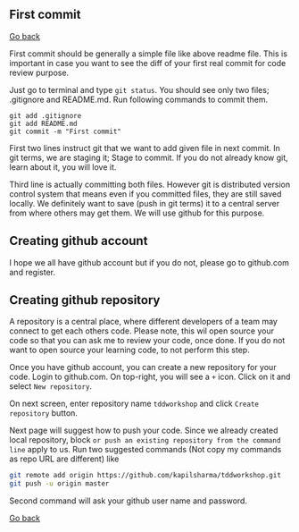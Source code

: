## First commit

[Go back](README.md)

First commit should be generally a simple file like above readme file. This is important in case you want to see the diff of your first real commit for code review purpose.

Just go to terminal and type `git status`. You should see only two files; .gitignore and README.md. Run following commands to commit them.

```
git add .gitignore
git add README.md
git commit -m "First commit"
```

First two lines instruct git that we want to add given file in next commit. In git terms, we are staging it; Stage to commit. If you do not already know git, learn about it, you will love it.

Third line is actually committing both files. However git is distributed version control system that means even if you committed files, they are still saved locally. We definitely want to save (push in git terms) it to a central server from where others may get them. We will use github for this purpose.

## Creating github account

I hope we all have github account but if you do not, please go to github.com and register.

## Creating github repository

A repository is a central place, where different developers of a team may connect to get each others code. Please note, this wil open source your code so that you can ask me to review your code, once done. If you do not want to open source your learning code, to not perform this step.

Once you have github account, you can create a new repository for your code. Login to github.com. On top-right, you will see a `+` icon. Click on it and select `New repository`.

On next screen, enter repository name `tddworkshop` and click `Create repository` button.

Next page will suggest how to push your code. Since we already created local repository, block `or push an existing repository from the command line` apply to us. Run two suggested commands (Not copy my commands as repo URL are different) like

```bash
git remote add origin https://github.com/kapilsharma/tddworkshop.git
git push -u origin master
```

Second command will ask your github user name and password.

[Go back](README.md)